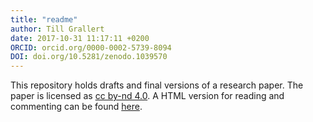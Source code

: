 ```yaml
---
title: "readme"
author: Till Grallert
date: 2017-10-31 11:17:11 +0200
ORCID: orcid.org/0000-0002-5739-8094
DOI: doi.org/10.5281/zenodo.1039570
---
```


This repository holds drafts and final versions of a research paper. The paper is licensed as [cc by-nd 4.0](http://creativecommons.org/licenses/by-nd/4.0/). A HTML version for reading and commenting can be found [here](https://tillgrallert.github.io/p53a1128b).
